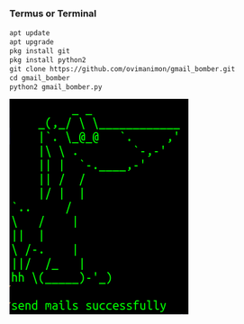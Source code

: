 ### Termus or Terminal

    apt update
    apt upgrade
    pkg install git
    pkg install python2
    git clone https://github.com/ovimanimon/gmail_bomber.git
    cd gmail_bomber
    python2 gmail_bomber.py

![alt text](./ss.png)
